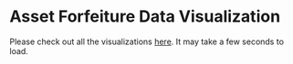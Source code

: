 # Asset Forfeiture Data Visualization

Please check out all the visualizations [here](https://groups.ischool.berkeley.edu/asset-forfeiture/index.html). It may take a few seconds to load.
